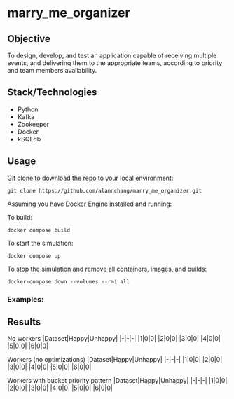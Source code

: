 # marry_me_organizer

## Objective

To design, develop, and test an application capable of receiving multiple events, and delivering them to the appropriate teams, according to priority and team members availability.

## Stack/Technologies

- Python
- Kafka
- Zookeeper
- Docker
- kSQLdb

## Usage

Git clone to download the repo to your local environment:
```
git clone https://github.com/alannchang/marry_me_organizer.git
```

Assuming you have [Docker Engine](https://docs.docker.com/engine/) installed and running:

To build:
```
docker compose build
```

To start the simulation:
```
docker compose up
```

To stop the simulation and remove all containers, images, and builds: 
```
docker-compose down --volumes --rmi all
```



### Examples:



## Results

No workers
|Dataset|Happy|Unhappy|
|-|-|-|
|1|0|0|
|2|0|0|
|3|0|0|
|4|0|0|
|5|0|0|
|6|0|0|

Workers (no optimizations)
|Dataset|Happy|Unhappy|
|-|-|-|
|1|0|0|
|2|0|0|
|3|0|0|
|4|0|0|
|5|0|0|
|6|0|0|

Workers with bucket priority pattern
|Dataset|Happy|Unhappy|
|-|-|-|
|1|0|0|
|2|0|0|
|3|0|0|
|4|0|0|
|5|0|0|
|6|0|0|
